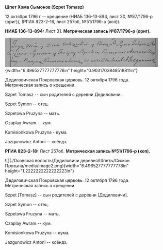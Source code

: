 **Шпет Хома Сымонов (Szpet Tomasz)**

12 октября 1796 г -- крещение (НИАБ 136-13-894, лист 30, №87/1796-р
(ориг)), (РГИА 823-2-18, лист 257об, №51/1796-р (коп)).

**НИАБ 136-13-894:** Лист 31. **Метрическая запись №87/1796-р (ориг).**

![](./media/e1bfac9ce79272dc8f6e44aafbba331ef0a928d0.png){width="6.496527777777778in"
height="0.9031703849518811in"}

Дедиловичская Покровская церковь. 12 октября 1796 года. Метрическая
запись о крещении.

Szpet Tomasz -- сын родителей с деревни Дедиловичи.

Szpet Symon -- отец.

Szpetowa Pruzyna -- мать.

Czaplay Awram -- кум.

Kamisionkowa Pruzyna - кума.

Jazgunowicz Antoni -- ксёндз.

**РГИА 823-2-18:** Лист 257об. **Метрическая запись №51/1796-р (коп).**

![](./Осовская волость/Дедиловичи деревня/Шпеты/Сымон Прузына/media/image2.png){width="6.496527777777778in"
height="1.2222222222222223in"}

Дедиловичская Покровская церковь. 12 октября 1796 года. Метрическая
запись о крещении.

Szpet \[Tomasz\] -- сын родителей с деревни \[Дедиловичи\].

Szpet Symon -- отец.

Szpetowa Fruzyna -- мать.

Czaplay Awram -- кум.

Komisionkowa Pruzyna -- кума.

Jazgunowicz Antoni -- ксёндз.
